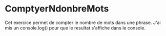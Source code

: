 # ComptyerNdonbreMots
Cet exercice permet de compter le nombre de mots dans une phrase.
J'ai mis un console.log() pour que le resultat s'affiche dans le console.
